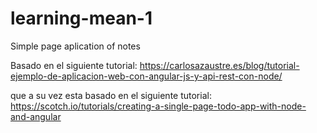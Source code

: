 # learning-mean-1
Simple page aplication of notes

Basado en el siguiente tutorial:
https://carlosazaustre.es/blog/tutorial-ejemplo-de-aplicacion-web-con-angular-js-y-api-rest-con-node/

que a su vez esta basado en el siguiente tutorial:
https://scotch.io/tutorials/creating-a-single-page-todo-app-with-node-and-angular
